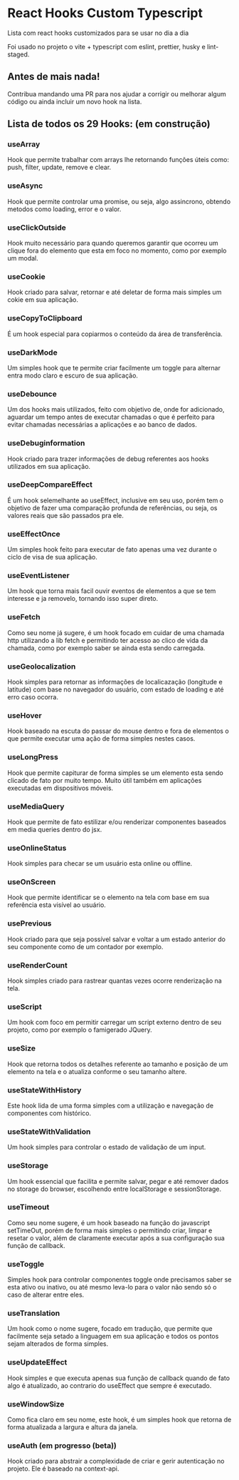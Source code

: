 # React Hooks Custom Typescript

Lista com react hooks customizados para se usar no dia a dia

Foi usado no projeto o vite + typescript com eslint, prettier, husky e lint-staged.

## Antes de mais nada!

Contribua mandando uma PR para nos ajudar a corrigir ou melhorar algum código ou ainda incluir um novo hook na lista.

## Lista de todos os **29** Hooks: (em construção)

### **useArray**

Hook que permite trabalhar com arrays lhe retornando funções úteis como: push, filter, update, remove e clear.

### **useAsync**

Hook que permite controlar uma promise, ou seja, algo assincrono, obtendo metodos como loading, error e o valor.

### **useClickOutside**

Hook muito necessário para quando queremos garantir que ocorreu um clique fora do elemento que esta em foco no momento, como por exemplo um modal.

### **useCookie**

Hook criado para salvar, retornar e até deletar de forma mais simples um cokie em sua aplicação.

### **useCopyToClipboard**

É um hook especial para copiarmos o conteúdo da área de transferência.

### **useDarkMode**

Um simples hook que te permite criar facilmente um toggle para alternar entra modo claro e escuro de sua aplicação.

### **useDebounce**

Um dos hooks mais utilizados, feito com objetivo de, onde for adicionado, aguardar um tempo antes de executar chamadas o que é perfeito para evitar chamadas necessárias a aplicações e ao banco de dados.

### **useDebuginformation**

Hook criado para trazer informações de debug referentes aos hooks utilizados em sua aplicação.

### **useDeepCompareEffect**

É um hook selemelhante ao useEffect, inclusive em seu uso, porém tem o objetivo de fazer uma comparação profunda de referências, ou seja, os valores reais que são passados pra ele.

### **useEffectOnce**

Um simples hook feito para executar de fato apenas uma vez durante o ciclo de visa de sua aplicação.

### **useEventListener**

Um hook que torna mais facil ouvir eventos de elementos a que se tem interesse e ja removelo, tornando isso super direto.

### **useFetch**

Como seu nome já sugere, é um hook focado em cuidar de uma chamada http utilizando a lib fetch e permitindo ter acesso ao clico de vida da chamada, como por exemplo saber se ainda esta sendo carregada.

### **useGeolocalization**

Hook simples para retornar as informações de localicazação (longitude e latitude) com base no navegador do usuário, com estado de loading e até erro caso ocorra.

### **useHover**

Hook baseado na escuta do passar do mouse dentro e fora de elementos o que permite executar uma ação de forma simples nestes casos.

### **useLongPress**

Hook que permite capiturar de forma simples se um elemento esta sendo clicado de fato por muito tempo. Muito útil também em aplicações executadas em dispositivos móveis.

### **useMediaQuery**

Hook que permite de fato estilizar e/ou renderizar componentes baseados em media queries dentro do jsx.

### **useOnlineStatus**

Hook simples para checar se um usuário esta online ou offline.

### **useOnScreen**

Hook que permite identificar se o elemento na tela com base em sua referência esta visível ao usuário.

### **usePrevious**

Hook criado para que seja possível salvar e voltar a um estado anterior do seu componente como de um contador por exemplo.

### **useRenderCount**

Hook simples criado para rastrear quantas vezes ocorre renderização na tela.

### **useScript**

Um hook com foco em permitir carregar um script externo dentro de seu projeto, como por exemplo o famigerado JQuery.

### **useSize**

Hook que retorna todos os detalhes referente ao tamanho e posição de um elemento na tela e o atualiza conforme o seu tamanho altere.

### **useStateWithHistory**

Este hook lida de uma forma simples com a utilização e navegação de componentes com histórico.

### **useStateWithValidation**

Um hook simples para controlar o estado de validação de um input.

### **useStorage**

Um hook essencial que facilita e permite salvar, pegar e até remover dados no storage do browser, escolhendo entre localStorage e sessionStorage.

### **useTimeout**

Como seu nome sugere, é um hook baseado na função do javascript setTimeOut, porém de forma mais simples o permitindo criar, limpar e resetar o valor, além de claramente executar após a sua configuração sua função de callback.

### **useToggle**

Simples hook para controlar componentes toggle onde precisamos saber se esta ativo ou inativo, ou até mesmo leva-lo para o valor não sendo só o caso de alterar entre eles.

### **useTranslation**

Um hook como o nome sugere, focado em tradução, que permite que facilmente seja setado a linguagem em sua aplicação e todos os pontos sejam alterados de forma simples.

### **useUpdateEffect**

Hook simples e que executa apenas sua função de callback quando de fato algo é atualizado, ao contrario do useEffect que sempre é executado.

### **useWindowSize**

Como fica claro em seu nome, este hook, é um simples hook que retorna de forma atualizada a largura e altura da janela.

### **useAuth** (em progresso (beta))

Hook criado para abstrair a complexidade de criar e gerir autenticação no projeto. Ele é baseado na context-api.
